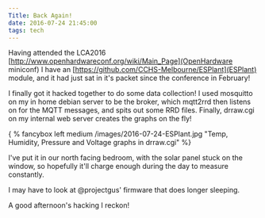```yaml
---
Title: Back Again!
date: 2016-07-24 21:45:00
tags: tech
---
```


Having attended the LCA2016 [http://www.openhardwareconf.org/wiki/Main_Page](OpenHardware miniconf) I have an [https://github.com/CCHS-Melbourne/ESPlant](ESPlant) module, and it had just sat in it's packet since the conference in February!

I finally got it hacked together to do some data collection!  I used mosquitto on my in home debian server to be the broker, which mqtt2rrd then listens on for the MQTT messages, and spits out some RRD files. Finally, drraw.cgi on my internal web server creates the graphs on the fly!

{ % fancybox left medium /images/2016-07-24-ESPlant.jpg "Temp, Humidity, Pressure and Voltage graphs in drraw.cgi" %}

I've put it in our north facing bedroom, with the solar panel stuck on the window, so hopefully it'll charge enough during the day to measure constantly.

I may have to look at @projectgus' firmware that does longer sleeping.

A good afternoon's hacking I reckon!